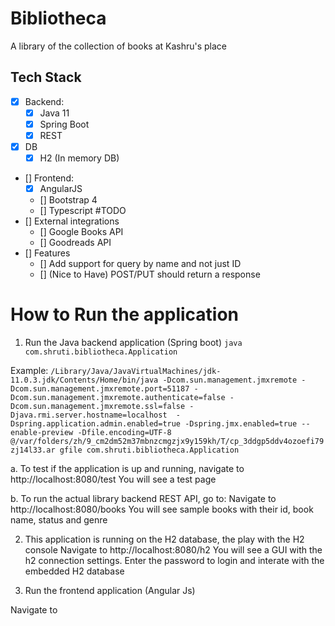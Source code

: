 # Bibliotheca
A library of the collection of books at Kashru's place

## Tech Stack

- [x] Backend:
    - [x] Java 11
    - [x] Spring Boot
    - [x] REST
- [x] DB
    - [x] H2 (In memory DB)
- [] Frontend:
    - [x] AngularJS
    - [] Bootstrap 4
    - [] Typescript
#TODO
- [] External integrations
    - [] Google Books API
    - [] Goodreads API
- [] Features
    - [] Add support for query by name and not just ID
    - [] (Nice to Have) POST/PUT should return a response

# How to Run the application
1. Run the Java backend application (Spring boot) `java com.shruti.bibliotheca.Application`

Example:
`/Library/Java/JavaVirtualMachines/jdk-11.0.3.jdk/Contents/Home/bin/java -Dcom.sun.management.jmxremote -Dcom.sun.management.jmxremote.port=51187 -Dcom.sun.management.jmxremote.authenticate=false -Dcom.sun.management.jmxremote.ssl=false -Djava.rmi.server.hostname=localhost  -Dspring.application.admin.enabled=true -Dspring.jmx.enabled=true --enable-preview -Dfile.encoding=UTF-8 @/var/folders/zh/9_cm2dm52m37mbnzcmgzjx9y159kh/T/cp_3ddgp5ddv4ozoefi79zj14l33.ar gfile com.shruti.bibliotheca.Application`

a. To test if the application is up and running, navigate to http://localhost:8080/test
You will see a test page

b. To run the actual library backend REST API, go to:
Navigate to http://localhost:8080/books
You will see sample books with their id, book name, status and genre

2. This application is running on the H2 database, the play with the H2 console
Navigate to http://localhost:8080/h2
You will see a GUI with the h2 connection settings. Enter the password to login and interate with the embedded H2 database

3. Run the frontend application (Angular Js)

Navigate to 